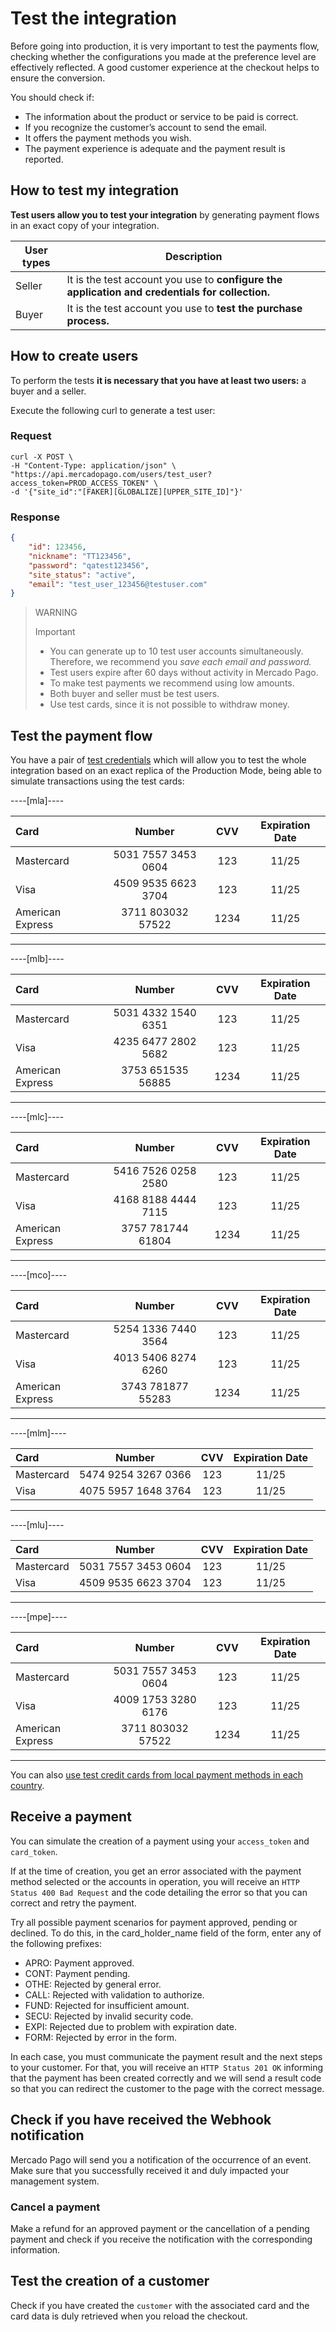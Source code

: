 # Test the integration

Before going into production, it is very important to test the payments flow, checking whether the configurations you made at the preference level are effectively reflected.
A good customer experience at the checkout helps to ensure the conversion.

You should check if:

+ The information about the product or service to be paid is correct.
+ If you recognize the customer’s account to send the email.
+ It offers the payment methods you wish.
+ The payment experience is adequate and the payment result is reported.

## How to test my integration

**Test users allow you to test your integration** by generating payment flows in an exact copy of your integration.

User types | Description
------------ | -------------
Seller | It is the test account you use to **configure the application and credentials for collection.**
Buyer | It is the test account you use to **test the purchase process.**<br/>

## How to create users
To perform the tests **it is necessary that you have at least two users:** a buyer and a seller.

Execute the following curl to generate a test user:

### Request

```curl
curl -X POST \
-H "Content-Type: application/json" \
"https://api.mercadopago.com/users/test_user?access_token=PROD_ACCESS_TOKEN" \
-d '{"site_id":"[FAKER][GLOBALIZE][UPPER_SITE_ID]"}'
```

### Response

```json
{
    "id": 123456,
    "nickname": "TT123456",
    "password": "qatest123456",
    "site_status": "active",
    "email": "test_user_123456@testuser.com"
}
```

>WARNING
>
>Important
>
> * You can generate up to 10 test user accounts simultaneously. Therefore, we recommend you _save each email and password._
> * Test users expire after 60 days without activity in Mercado Pago.
> * To make test payments we recommend using low amounts.
> * Both buyer and seller must be test users.
> * Use test cards, since it is not possible to withdraw money.

## Test the payment flow

You have a pair of [test credentials]([FAKER][CREDENTIALS][URL]) which will allow you to test the whole integration based on an exact replica of the Production Mode, being able to simulate transactions using the test cards:

----[mla]----

Card | Number | CVV | Expiration Date
:---  | :---: | :---: | :---:
Mastercard | 5031 7557 3453 0604 | 123 | 11/25
Visa | 4509 9535 6623 3704 | 123 | 11/25
American Express | 3711 803032 57522 | 1234 | 11/25

------------
----[mlb]----

Card | Number | CVV | Expiration Date
:---  | :---: | :---: | :---:
Mastercard | 5031 4332 1540 6351 | 123 | 11/25
Visa | 4235 6477 2802 5682 | 123 | 11/25
American Express | 3753 651535 56885 | 1234 | 11/25

------------
----[mlc]----

Card | Number | CVV | Expiration Date
:---  | :---: | :---: | :---:
Mastercard | 5416 7526 0258 2580 | 123 | 11/25
Visa | 4168 8188 4444 7115 | 123 | 11/25
American Express | 3757 781744 61804 | 1234 | 11/25

------------
----[mco]----

Card | Number | CVV | Expiration Date
:---  | :---: | :---: | :---:
Mastercard | 5254 1336 7440 3564 | 123 | 11/25
Visa | 4013 5406 8274 6260 | 123 | 11/25
American Express | 3743 781877 55283 | 1234 | 11/25

------------
----[mlm]----

Card | Number | CVV | Expiration Date
:---  | :---: | :---: | :---:
Mastercard | 5474 9254 3267 0366 | 123 | 11/25
Visa | 4075 5957 1648 3764 | 123 | 11/25

------------
----[mlu]----

Card | Number | CVV | Expiration Date
:---  | :---: | :---: | :---:
Mastercard | 5031 7557 3453 0604 | 123 | 11/25
Visa | 4509 9535 6623 3704 | 123 | 11/25

------------
----[mpe]----

Card | Number | CVV | Expiration Date
:---  | :---: | :---: | :---:
Mastercard | 5031 7557 3453 0604 | 123 | 11/25
Visa | 4009 1753 3280 6176 | 123 | 11/25
American Express | 3711 803032 57522 | 1234 | 11/25

------------

You can also [use test credit cards from local payment methods in each country](https://www.mercadopago.com.ar/developers/en/guides/resources/localization/local-cards).

## Receive a payment

You can simulate the creation of a payment using your `access_token` and `card_token`.

If at the time of creation, you get an error associated with the payment method selected or the accounts in operation, you will receive an `HTTP Status 400 Bad Request` and the code detailing the error so that you can correct and retry the payment.

Try all possible payment scenarios for payment approved, pending or declined. To do this, in the card_holder_name field of the form, enter any of the following prefixes:

- APRO: Payment approved.
- CONT: Payment pending.
- OTHE: Rejected by general error.
- CALL: Rejected with validation to authorize.
- FUND: Rejected for insufficient amount.
- SECU: Rejected by invalid security code.
- EXPI: Rejected due to problem with expiration date.
- FORM: Rejected by error in the form.

In each case, you must communicate the payment result and the next steps to your customer. For that, you will receive an `HTTP Status 201 OK` informing that the payment has been created correctly and we will send a result code so that you can redirect the customer to the page with the correct message.

## Check if you have received the Webhook notification

Mercado Pago will send you a notification of the occurrence of an event. Make sure that you successfully received it and duly impacted your management system.

### Cancel a payment

Make a refund for an approved payment or the cancellation of a pending payment and check if you receive the notification with the corresponding information.


## Test the creation of a customer

Check if you have created the `customer` with the associated card and the card data is duly retrieved when you reload the checkout.
